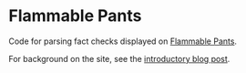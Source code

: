 # Flammable Pants

Code for parsing fact checks displayed on [Flammable Pants](https://www.flammablepants.com).

For background on the site, see the [introductory blog post](https://www.funnymonkey.com/2023/11/making-flammable-pants/).
